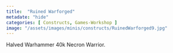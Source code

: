 ```yaml
---
title:  "Ruined Warforged"
metadate: "hide"
categories: [ Constructs, Games-Workshop ]
image: "/assets/images/minis/constructs/RuinedWarforged9.jpg"
---
```

Halved Warhammer 40k Necron Warrior.

